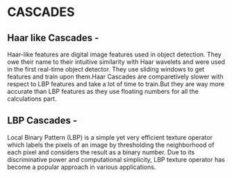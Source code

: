 # CASCADES

## Haar like Cascades -
Haar-like features are digital image features used in object detection. They owe their name to their intuitive similarity with Haar wavelets and were used in the first real-time object detector.
They use sliding windows to get features and train upon them.Haar Cascades are comparetively slower with respect to LBP features and take a lot of time to train.But they are way more accurate than LBP features as they use floating numbers for all the calculations part.

## LBP Cascades - 
Local Binary Pattern (LBP) is a simple yet very efficient texture operator which labels the pixels of an image by thresholding the neighborhood of each pixel and considers the result as a binary number. Due to its discriminative power and computational simplicity, LBP texture operator has become a popular approach in various applications.

